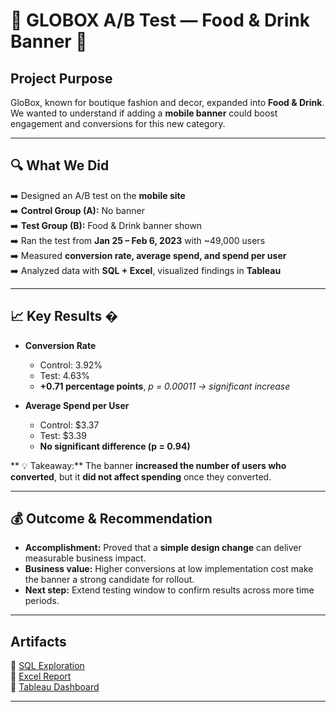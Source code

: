 

# 🚀 GLOBOX A/B Test — Food & Drink Banner 🚀

## Project Purpose  
GloBox, known for boutique fashion and decor, expanded into **Food & Drink**.  
We wanted to understand if adding a **mobile banner** could boost engagement and conversions for this new category.

---

## 🔍 What We Did  
➡️ Designed an A/B test on the **mobile site**  
➡️ **Control Group (A):** No banner  
➡️ **Test Group (B):** Food & Drink banner shown  
➡️ Ran the test from **Jan 25 – Feb 6, 2023** with ~49,000 users  
➡️ Measured **conversion rate, average spend, and spend per user**  
➡️ Analyzed data with **SQL + Excel**, visualized findings in **Tableau**

---

## 📈 Key Results �
- **Conversion Rate**  
  - Control: 3.92%  
  - Test: 4.63%  
  - **+0.71 percentage points**, *p = 0.00011 → significant increase*  

- **Average Spend per User**  
  - Control: $3.37  
  - Test: $3.39  
  - **No significant difference (p = 0.94)**  

** 💡 Takeaway:** The banner **increased the number of users who converted**, but it **did not affect spending** once they converted.

---

## 💰 Outcome & Recommendation  
- **Accomplishment:** Proved that a **simple design change** can deliver measurable business impact.  
- **Business value:** Higher conversions at low implementation cost make the banner a strong candidate for rollout.  
- **Next step:** Extend testing window to confirm results across more time periods.

---

## Artifacts  
📑 [SQL Exploration](https://github.com/bagdatsarikas/GLOBOX-A-B-TEST/blob/main/globox.sql)  
📑 [Excel Report](https://docs.google.com/spreadsheets/d/1e8rXeXXp22JJjLDBI9JC16uBNbAl4iaupVPovfFesZs/edit?usp=sharing)  
📑 [Tableau Dashboard](https://public.tableau.com/app/profile/bagdat.sarikas/viz/globax-abtesting/Dashboard3)


---

